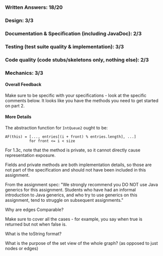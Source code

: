 ### Written Answers: 18/20

### Design: 3/3

### Documentation & Specification (including JavaDoc): 2/3

### Testing (test suite quality & implementation): 3/3

### Code quality (code stubs/skeletons only, nothing else): 2/3

### Mechanics: 3/3

#### Overall Feedback

Make sure to be specific with your specifications - look at the specific
comments below. It looks like you have the methods you need to get
started on part 2.

#### More Details

The abstraction function for `IntQueue2` ought to be:
```
AF(this) = [..., entries[(i + front) % entries.length], ...]
           for front <= i < size
```

For 1.3c, note that the method is private, so it cannot directly cause
representation exposure.

Fields and private methods are both implementation details, so those are
not part of the specification and should not have been included in this
assignment.

From the assignment spec: "We strongly recommend you DO NOT use Java generics for this assignment. Students who have had an informal introduction to Java generics, and who try to use generics on this assignment, tend to struggle on subsequent assignments."

Why are edges Comparable?

Make sure to cover all the cases - for example, you say when true is returned but not when false is.

What is the toString format?

What is the purpose of the set view of the whole graph? (as opposed to just nodes or edges)
